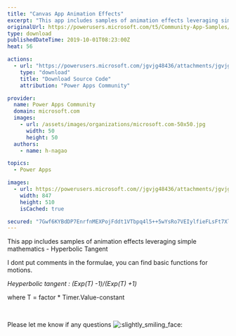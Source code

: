 ```yaml
---
title: "Canvas App Animation Effects"
excerpt: "This app includes samples of animation effects leveraging simple mathematics - Hyperbolic Tangent I dont put comments in the formulae, you can find"
originalUrl: https://powerusers.microsoft.com/t5/Community-App-Samples/Canvas-App-Animation-Effects/td-p/373391
type: download
publishedDateTime: 2019-10-01T08:23:00Z
heat: 56

actions:
  - url: "https://powerusers.microsoft.com/jgvjg48436/attachments/jgvjg48436/AppFeedbackGallery/257/2/Animation.msapp"
    type: "download"
    title: "Download Source Code"
    attribution: "Power Apps Community"

provider:
  name: Power Apps Community
  domain: microsoft.com
  images:
    - url: /assets/images/organizations/microsoft.com-50x50.jpg
      width: 50
      height: 50
  authors:
    - name: h-nagao

topics:
  - Power Apps

images:
  - url: https://powerusers.microsoft.com//jgvjg48436/attachments/jgvjg48436/AppFeedbackGallery/257/1/eyecatch.PNG
    width: 847
    height: 510
    isCached: true

secured: "7Gwf6KYBdDP7EnrfnMEXPojFddt1VTbpq4l5++5wYsRo7VEIylfieFLsFt7Xl74GJ3AaOx0NThard38RdNu0buh1624h1E1CqdzEzkihsa/r2iucghC8QSmG/XQTja3gqNk5BjOazsSsJuZJk+W1uDvx+qzuLhgW/SC/bu1i3pjS8lWJLDcHsswEyaQgLukpzSTZIWjOGu1eweit7hIZrc49c3gn1YqYAG3r3x8V5NxpKeJmCLsVmnhRwbCdVSFLV899B2Qxh0c9+jePFOU9SZzDNQRKhVWhNLvDFFudT8xlgLnh7wdlBiqHAswGPuasNYrnes1HIu1yFoUnQ0aXxo+0hc+KYDIqkXi/F/Kux+7VO87M6HemgGRbQPbMFyVoecdVbMXJCMrUksw6kNOMonh3ykpcizRLfVlOetqpvpxqdDGinRf1vz9BDbxMCris;8S5TYH4sQOQ5KPl3xmlajA=="
---
```

<p>This app includes samples of animation effects leveraging simple mathematics - Hyperbolic Tangent</p><p>I dont put comments in the formulae, you can find basic functions for motions.</p><p><em>Heyperbolic tangent : (Exp(T) -1)/(Exp(T) +1) </em></p><p>where T =&nbsp;factor * Timer.Value-constant</p><p>&nbsp;</p><p>Please let me know if any questions <img class="lia-deferred-image lia-image-emoji" src="/html/emoticons/1f642.png" alt=":slightly_smiling_face:" title=":slightly_smiling_face:"></p>

